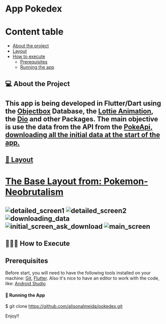 # App Pokedex

Content table
=================
<!--ts-->
   * [About the project](#-about-the-project)
   * [Layout](#-layout)
   * [How to execute](#-how-to-execute)
     * [Prerequisites](#prerequisites)
     * [Running the app](#-running-the-app)
<!--te-->

## 💻 About the Project
This app is being developed in Flutter/Dart using the   <a href="https://pub.dev/packages/objectbox">Objectbox</a> Database, the <a href="https://pub.dev/packages/lottie"> Lottie Animation</a>, the <a href="https://pub.dev/packages/dio">Dio</a> and other Packages.
The main objective is use the data from the API from the <span><a href="https://pokeapi.co/">PokeApi</span>, downloading all the initial data at the start of the app.
---
## 🎨 Layout
# The Base Layout from: <a href="https://dribbble.com/shots/19287892-Pokemon-Neobrutalism">Pokemon-Neobrutalism</a>

![detailed_screen1](https://user-images.githubusercontent.com/7429335/210301744-75def2c0-fc5c-4fa5-b715-9d14492df57b.png)
![detailed_screen2](https://user-images.githubusercontent.com/7429335/210301747-9b671b00-1e7c-4621-95bf-1f5173c38f69.png)
![downloading_data](https://user-images.githubusercontent.com/7429335/210301749-e433d420-ee60-4f6b-aec6-900422cb1774.png)
![initial_screen_ask_download](https://user-images.githubusercontent.com/7429335/210301751-812b6558-ac6f-4949-9d08-43d02b1baca1.png)
![main_screen](https://user-images.githubusercontent.com/7429335/210301752-550817da-5d3c-4b18-8619-6d7a98a42a62.png)
---
## 👨🏻‍💻 How to Execute
## Prerequisites

Before start, you will need to have the following tools installed on your machine:
[Git](https://git-scm.com), [Flutter](https://flutter.dev/docs/get-started/install).
Also it's nice to have an editor to work with the code, like: [Android Studio](https://developer.android.com/studio)

#### 🎲 Running the App
$ git clone https://github.com/alisonalmeida/pokedex.git

Enjoy!! 
